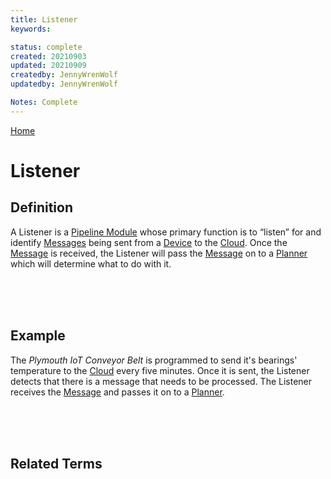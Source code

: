 ```yaml
---
title: Listener
keywords: 

status: complete
created: 20210903
updated: 20210909
createdby: JennyWrenWolf
updatedby: JennyWrenWolf

Notes: Complete
---
```

[Home](../Index.md)

# Listener


## Definition

A Listener is a [Pipeline Module](./Glossary/PipelineModule.md) whose primary function is to “listen” for and identify [Messages](./Glossary/Message.md) being sent from a [Device](./Glossary/Device.md) to the [Cloud](./Glossary/Cloud.md).  Once the [Message](./Glossary/Message.md) is received, the Listener will pass the [Message](./Glossary/Message) on to a [Planner](./PipelineModules/Planner.md) which will determine what to do with it. 

<br>
<br>
<br>

## Example
The *Plymouth IoT Conveyor Belt* is programmed to send it's bearings' temperature to the [Cloud](./Glossary/Cloud.md) every five minutes.  Once it is sent, the Listener detects that there is a message that needs to be processed.  The Listener receives the [Message](./Glossary/Message.md) and passes it on to a [Planner](./Glossary/Planner.md).  

<br>
<br>
<br>

## Related Terms